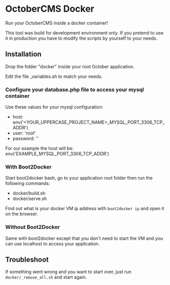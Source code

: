 # OctoberCMS Docker
Run your OctoberCMS inside a docker container!

This tool was build for development environment only. If you pretend to use it in production you have to modify the
scripts by yourself to your needs.

## Installation
Drop the folder "docker" inside your root October application.

Edit the file _variables.sh to match your needs.

### Configure your database.php file to access your mysql container
 Use these values for your mysql configuration:
 
 * host: env('\<YOUR_UPPERCASE_PROJECT_NAME\>_MYSQL_PORT_3306_TCP_ADDR')
 * user: 'root'
 * password: ''
 
 For our example the host will be: env('EXAMPLE_MYSQL_PORT_3306_TCP_ADDR')

### With Boot2Docker
Start boot2docker bash, go to your application root folder then run the following commands:

* docker/build.sh
* docker/serve.sh

Find out what is your docker VM ip address with `boot2docker ip` and open it on the browser.

### Without Boot2Docker

Same with boot2docker except that you don't need to start the VM and you can use localhost to access your application.

## Troubleshoot
If something went wrong and you want to start over, just run `docker/_remove_all.sh` and start again.